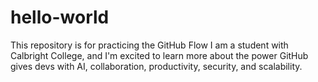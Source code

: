 # hello-world
This repository is for practicing the GitHub Flow
I am a student with Calbright College, and I'm excited to learn more about the power GitHub gives devs with AI, collaboration, productivity, security, and scalability.
